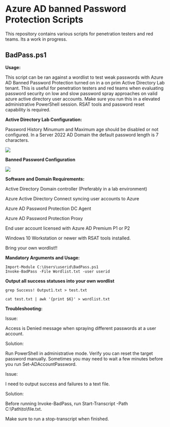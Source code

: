 # Azure AD banned Password Protection Scripts

This repository contains various scripts for penetration testers and red teams. Its a work in progress. 

## BadPass.ps1
**Usage:**

This script can be ran against a wordlist to test weak passwords with Azure AD Banned Password Protection turned on in a on prim Active Directory Lab tenant. This is useful for penetration testers and red teams when evaluating password security on low and slow password spray approaches on valid azure active directory user accounts.  Make sure you run this in a elevated administrative PowerShell session. RSAT tools and password reset capability is required. 

**Active Directory Lab Configuration:**

Password History Minumum and Maximum age should be disabled or not configured. In a Server 2022 AD Domain the default password length is 7 characters.

![](https://github.com/rootsecdev/Azure-Red-Team/blob/master/BannedPasswordProtection/Screenshots/AzureADBanned1.png)
  
**Banned Password Configuration**

![](https://github.com/rootsecdev/Azure-Red-Team/blob/master/BannedPasswordProtection/Screenshots/AzureADBanned2.png)

**Software and Domain Requirements:**

Active Directory Domain controller (Preferably in a lab environment)

Azure Active Directory Connect syncing user accounts to Azure

Azure AD Password Protection DC Agent

Azure AD Password Protection Proxy

End user account licensed with Azure AD Premium P1 or P2

Windows 10 Workstation or newer with RSAT tools installed.

Bring your own wordlist!!

**Mandatory Arguments and Usage:**

```
Import-Module C:\Users\userid\BadPass.ps1
Invoke-BadPass -File Wordlist.txt -user userid
```

**Output all success statuses into your own wordlist**
```
grep Success! Output1.txt > test.txt

cat test.txt | awk '{print $6}' > wordlist.txt
```


**Troubleshooting:**

Issue: 

Access is Denied message when spraying different passwords at a user account. 

Solution: 

Run PowerShell in administrative mode. Verify you can reset the target password manually. Sometimes you may need to wait a few minutes before you run Set-ADAccountPassword. 

Issue: 

I need to output success and failures to a text file.

Solution: 

Before running Invoke-BadPass, run Start-Transcript -Path C:\Path\to\file.txt. 

Make sure to run a stop-transcript when finished. 
